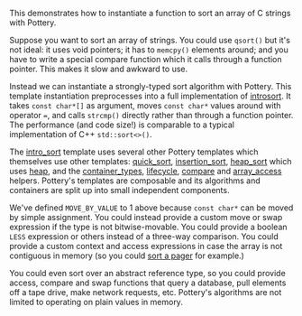 This demonstrates how to instantiate a function to sort an array of C strings with Pottery.

Suppose you want to sort an array of strings. You could use `qsort()` but it's not ideal: it uses void pointers; it has to `memcpy()` elements around; and you have to write a special compare function which it calls through a function pointer. This makes it slow and awkward to use.

Instead we can instantiate a strongly-typed sort algorithm with Pottery. This template instantiation preprocesses into a full implementation of [introsort](https://en.wikipedia.org/wiki/Introsort). It takes `const char*[]` as argument, moves `const char*` values around with operator `=`, and calls `strcmp()` directly rather than through a function pointer. The performance (and code size!) is comparable to a typical implementation of C++ `std::sort<>()`.

The [intro_sort](../../../include/pottery/intro_sort/) template uses several other Pottery templates which themselves use other templates: [quick_sort](../../../include/pottery/quick_sort/), [insertion_sort](../../../include/pottery/insertion_sort/), [heap_sort](../../../include/pottery/heap_sort/) which uses [heap](../../../include/pottery/heap/), and the [container_types](../../../include/pottery/container_types/), [lifecycle](../../../include/pottery/lifecycle/), [compare](../../../include/pottery/compare/) and [array_access](../../../include/pottery/array_access/) helpers. Pottery's templates are composable and its algorithms and containers are split up into small independent components.

We've defined `MOVE_BY_VALUE` to 1 above because `const char*` can be moved by simple assignment. You could instead provide a custom move or swap expression if the type is not bitwise-movable. You could provide a boolean `LESS` expression or others instead of a three-way comparison. You could provide a custom context and access expressions in case the array is not contiguous in memory (so you could [sort a pager](../sort_pager/) for example.)

You could even sort over an abstract reference type, so you could provide access, compare and swap functions that query a database, pull elements off a tape drive, make network requests, etc. Pottery's algorithms are not limited to operating on plain values in memory.
